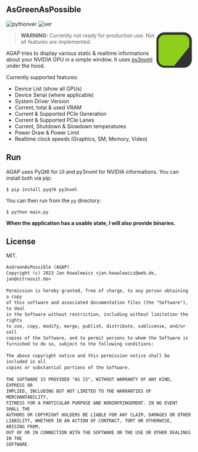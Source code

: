 ## AsGreenAsPossible
![pythonver](https://img.shields.io/badge/python-3.11-blue?style=flat-square&logo=python) ![ver](https://img.shields.io/badge/version-0.0.0-green?style=flat-square) 

<img src="https://raw.githubusercontent.com/yeahitsjan/asgreenaspossible/develop/resources/icon.png" width="96" height="96" align="right">

> **WARNING:** Currently not ready for production use. Not all features are implemented.

AGAP tries to display various static & realtime informations about your NVIDIA GPU in a simple window. It uses [py3nvml](https://github.com/fbcotter/py3nvml) under the hood.

Currently supported features:
- Device List (show all GPUs)
- Device Serial (where applicable)
- System Driver Version
- Current, total & used VRAM
- Current & Supported PCIe Generation
- Current & Supported PCIe Lanes
- Current, Shutdown & Slowdown temperatures
- Power Draw & Power Limit
- Realtime clock speeds (Graphics, SM, Memory, Video)

## Run

AGAP uses PyQt6 for UI and py3nvml for NVIDIA informations. You can install both via pip:
```
$ pip install pyqt6 py3nvml
```

You can then run from the ``py`` directory:
```
$ python main.py
```

**When the application has a usable state, I will also provide binaries.**

## License

MIT.

```
AsGreenAsPossible (AGAP)
Copyright (c) 2023 Jan Kowalewicz <jan.kowalewicz@web.de, jan@nitroosit.de>

Permission is hereby granted, free of charge, to any person obtaining a copy
of this software and associated documentation files (the "Software"), to deal
in the Software without restriction, including without limitation the rights
to use, copy, modify, merge, publish, distribute, sublicense, and/or sell
copies of the Software, and to permit persons to whom the Software is
furnished to do so, subject to the following conditions:

The above copyright notice and this permission notice shall be included in all
copies or substantial portions of the Software.

THE SOFTWARE IS PROVIDED "AS IS", WITHOUT WARRANTY OF ANY KIND, EXPRESS OR
IMPLIED, INCLUDING BUT NOT LIMITED TO THE WARRANTIES OF MERCHANTABILITY,
FITNESS FOR A PARTICULAR PURPOSE AND NONINFRINGEMENT. IN NO EVENT SHALL THE
AUTHORS OR COPYRIGHT HOLDERS BE LIABLE FOR ANY CLAIM, DAMAGES OR OTHER
LIABILITY, WHETHER IN AN ACTION OF CONTRACT, TORT OR OTHERWISE, ARISING FROM,
OUT OF OR IN CONNECTION WITH THE SOFTWARE OR THE USE OR OTHER DEALINGS IN THE
SOFTWARE.
```